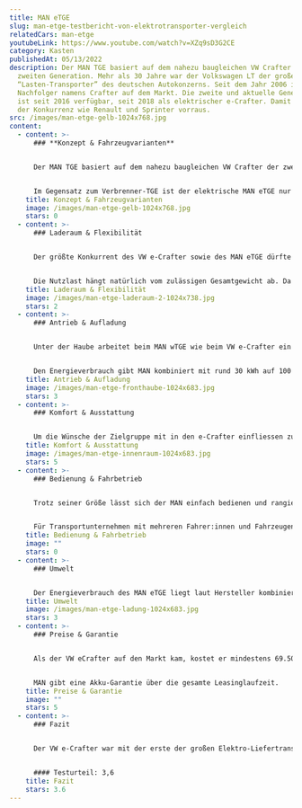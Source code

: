 ```yaml
---
title: MAN eTGE
slug: man-etge-testbericht-von-elektrotransporter-vergleich
relatedCars: man-etge
youtubeLink: https://www.youtube.com/watch?v=XZq9sD3G2CE
category: Kasten
publishedAt: 05/13/2022
description: Der MAN TGE basiert auf dem nahezu baugleichen VW Crafter der
  zweiten Generation. Mehr als 30 Jahre war der Volkswagen LT der große
  “Lasten-Transporter” des deutschen Autokonzerns. Seit dem Jahr 2006 ist der
  Nachfolger namens Crafter auf dem Markt. Die zweite und aktuelle Generation
  ist seit 2016 verfügbar, seit 2018 als elektrischer e-Crafter. Damit war VW
  der Konkurrenz wie Renault und Sprinter vorraus.
src: /images/man-etge-gelb-1024x768.jpg
content:
  - content: >-
      ### **Konzept & Fahrzeugvarianten**


      Der MAN TGE basiert auf dem nahezu baugleichen VW Crafter der zweiten Generation. Mehr als 30 Jahre war der Volkswagen LT der große “Lasten-Transporter” des deutschen Autokonzerns. Seit dem Jahr 2006 ist der Nachfolger namens Crafter auf dem Markt. Die zweite und aktuelle Generation ist seit 2016 verfügbar, seit 2018 als elektrischer e-Crafter. Damit war VW der Konkurrenz wie Renault und Sprinter vorraus.


      Im Gegensatz zum Verbrenner-TGE ist der elektrische MAN eTGE nur in einer Größe erhältlich. Diese entspricht der Version L3H3 und hat eine Länge von 5,99 Meter sowie eine Fahrzeughöhe von 2,59 Meter. Auch beim Akku ist kein Wahl möglich. Der Kunde kann sich allerdings entscheiden, ob er die N1-Version mit maximal 3,5 Tonnen Gewicht oder die N2-Version mit maximal 4,25 Tonnen erwerben möchte. Dadurch ändern sich auch die Nutzlast sowie der benötigte Führerschein.
    title: Konzept & Fahrzeugvarianten
    image: /images/man-etge-gelb-1024x768.jpg
    stars: 0
  - content: >-
      ### Laderaum & Flexibilität 


      Der größte Konkurrent des VW e-Crafter sowie des MAN eTGE dürfte der Mercedes-Benz eSprinter sein. In Sachen Ladevolumen kommt er mit 10,7 m³ fast an den großen Elektrotransporter aus Stuttgart ran. Der Laderaum hat dabei eine Länge von 3,45 Meter, eine Breite von 1,83 Meter und ist mit 1,86 Meter hoch genug, um die Beladung im Stehen vorzunehmen. Als Hecköffnung dienen zwei Flügeltüren, des Weiteren ist eine seitliche Schiebetür serienmäßig dabei. 


      Die Nutzlast hängt natürlich vom zulässigen Gesamtgewicht ab. Da das Leergewicht des MAN eTGE liegt bei rund 2.550 Kilogramm liegt, kann die 3,5 Tonnen-Version somit knapp 950 Kilogramm zu laden. Bei der schwereren N2-Variante sind hingegen stolze 1,72 Tonnen Zuladung möglich. Fahren mit Anhänger ist beim MAN eTGE leider nicht möglich.
    title: Laderaum & Flexibilität
    image: /images/man-etge-laderaum-2-1024x738.jpg
    stars: 2
  - content: >-
      ### Antrieb & Aufladung


      Unter der Haube arbeitet beim MAN wTGE wie beim VW e-Crafter ein Elektromotor mit einer Spitzenleistung von 100 kW. Als Dauerleistung stehen 50 kW zur Verfügung. Das Drehmoment liegt bei 290 Nm, wodurch der eTGE auch beladen gut von der Stelle kommen sollte. Die Höchstgeschwindigkeit ist bei 90 km/h abgeregelt. Da das Fahrzeug aber speziell für den urbanen Lieferbetrieb entwickelt wurde, dürfte Autobahnfahrten eher zur Seltenheit gehören.


      Den Energieverbrauch gibt MAN kombiniert mit rund 30 kWh auf 100 Kilometer an, der damit deutlich über dem e-Crafter liegt. Allerdings scheinen die MAN-Angaben deutlich realistischer zu sein. Der Lithium-Ionen-Akku mit 35,8 kWh Kapazität soll so eine Reichweite von 110 bis 115 Kilometer erreichen. Die Aufladung soll laut VW über eine 7,2 kW-Wallbox in 5 Stunden und 20 Minuten machbar sein. Eine Schnellladefunktion mit 40 kW Leistung soll das Fahrzeug in 45 Minuten auf 80% der Vollladung bringen.
    title: Antrieb & Aufladung
    image: /images/man-etge-fronthaube-1024x683.jpg
    stars: 3
  - content: >-
      ### Komfort & Ausstattung


      Um die Wünsche der Zielgruppe mit in den e-Crafter einfliessen zu lassen, wurden einige Fahrzeuge vor Markteinführung von Volkswagen an Tester verteilt. Davon profitiert natürlich auch der baugleiche MAN eTGE. Die Analyse ergab, dass die Zielgruppe durchschnittlich 70 bis 100 Kilometer pro Tag zurücklegen, mit 50 bis 100 Zwischenstopps. Deshalb haben sich MAN und VW dafür entschieden, den Elektrotransporter mit viel serienmäßiger Komfort-Ausstattung zum Kunden zu bringen. So ist das Fahrzeug ab Werk mit einem Navigationssystem, einer Klimaanlage, einer Rückfahrkamera mit Parkpilot, einer Berganfahrhilfe einer beheizbaren Frontscheibe sowie einer Sitzheizung ausgestattet. Damit dürfte das Fahrzeug ohne jegliche Zusatzkosten den Traum jedes Auslieferungsfahrer darstellen.
    title: Komfort & Ausstattung
    image: /images/man-etge-innenraum-1024x683.jpg
    stars: 5
  - content: >-
      ### Bedienung & Fahrbetrieb


      Trotz seiner Größe lässt sich der MAN einfach bedienen und rangieren. Der leise Antrieb des Elektrotransporter ist spritzig und punktet vor allem bei Spurwechseln im dichten Stadtverkehr. Die Fahrerkabine ist sehr komfortabel und geräumig. Die Höhe des Fahrzeugs bietet zudem eine gute Verkehrsübersicht. Die Ladekantenhöhe von 57cm ermöglicht jederzeit angenehmes Be- und Entladen. 


      Für Transportunternehmen mit mehreren Fahrer:innen und Fahrzeugen bietet MAN zudem ein Flotten-Management-System an. Hier können Flottenmanager den Überblick über alle Fahrzeuge im Einsatz behalten.
    title: Bedienung & Fahrbetrieb
    image: ""
    stars: 0
  - content: >-
      ### Umwelt


      Der Energieverbrauch des MAN eTGE liegt laut Hersteller kombiniert bei rund 30,9–29,0 kWh auf 100 km. Bei angenommenen 30 Cent pro Kilowattstunde kosten 100 km Fahrstrecke rund 9,00 €. Ein zusätzliches Solarmodul für mehr Reichweite wird nicht angeboten.
    title: Umwelt
    image: /images/man-etge-ladung-1024x683.jpg
    stars: 3
  - content: >-
      ### Preise & Garantie


      Als der VW eCrafter auf den Markt kam, kostet er mindestens 69.500 Euro netto. Angesichts der Größe und Ausstattung kein wirklicher Wucher, trotzdem war es vielen Fuhrpark-Leitern zu teuer. Seit dem Modelljahr 2020 ist der e-Crafter deshalb ab 53.900 Euro zu haben und macht damit dem eSprinter von Mercedes.-Benz ordentlich Konkurrenz. Der MAN eTGE hat grundsätzlich den selben Kaufpreis, wird aber vor allem über Leasing vertrieben. Für 499 Euro pro Monat kann man den Elektrotransporter inklusive aller Service- und Inspektionsarbeiten leasen.


      MAN gibt eine Akku-Garantie über die gesamte Leasinglaufzeit.
    title: Preise & Garantie
    image: ""
    stars: 5
  - content: >-
      ### Fazit


      Der VW e-Crafter war mit der erste der großen Elektro-Liefertransporter auf dem deutschen Markt. Mit seinem großen Platzangebot, seiner Nutzlast bis zu 1,72 Tonnen und der extrem komfortablen Ausstattung macht er ordentlich was her. Der MAN eTGE steht dem in nichts nacht. Gerade für den urbanen Lieferverkehr stellt das Fahrzeug eine echte elektrische Alternative dar.


      #### Testurteil: 3,6
    title: Fazit
    stars: 3.6
---
```

